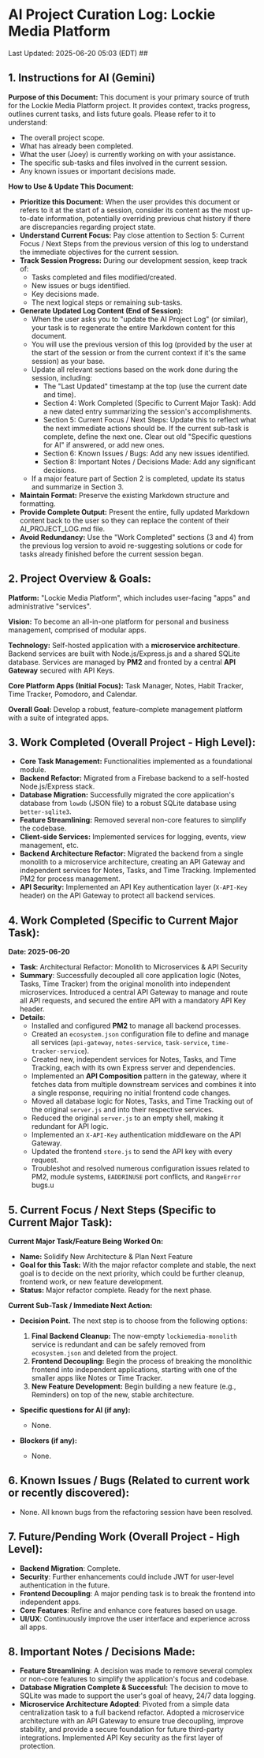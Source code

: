 # AI Project Curation Log: Lockie Media Platform
Last Updated: 2025-06-20 05:03 (EDT) ##

## 1. Instructions for AI (Gemini)
**Purpose of this Document:** This document is your primary source of truth for the Lockie Media Platform project. It provides context, tracks progress, outlines current tasks, and lists future goals. Please refer to it to understand:

* The overall project scope.
* What has already been completed.
* What the user (Joey) is currently working on with your assistance.
* The specific sub-tasks and files involved in the current session.
* Any known issues or important decisions made.

**How to Use & Update This Document:**
* **Prioritize this Document:** When the user provides this document or refers to it at the start of a session, consider its content as the most up-to-date information, potentially overriding previous chat history if there are discrepancies regarding project state.
* **Understand Current Focus:** Pay close attention to Section 5: Current Focus / Next Steps from the previous version of this log to understand the immediate objectives for the current session.
* **Track Session Progress:** During our development session, keep track of:
    * Tasks completed and files modified/created.
    * New issues or bugs identified.
    * Key decisions made.
    * The next logical steps or remaining sub-tasks.
* **Generate Updated Log Content (End of Session):**
    * When the user asks you to "update the AI Project Log" (or similar), your task is to regenerate the entire Markdown content for this document.
    * You will use the previous version of this log (provided by the user at the start of the session or from the current context if it's the same session) as your base.
    * Update all relevant sections based on the work done during the session, including:
        * The "Last Updated" timestamp at the top (use the current date and time).
        * Section 4: Work Completed (Specific to Current Major Task): Add a new dated entry summarizing the session's accomplishments.
        * Section 5: Current Focus / Next Steps: Update this to reflect what the next immediate actions should be. If the current sub-task is complete, define the next one. Clear out old "Specific questions for AI" if answered, or add new ones.
        * Section 6: Known Issues / Bugs: Add any new issues identified.
        * Section 8: Important Notes / Decisions Made: Add any significant decisions.
    * If a major feature part of Section 2 is completed, update its status and summarize in Section 3.
* **Maintain Format:** Preserve the existing Markdown structure and formatting.
* **Provide Complete Output:** Present the entire, fully updated Markdown content back to the user so they can replace the content of their AI_PROJECT_LOG.md file.
* **Avoid Redundancy:** Use the "Work Completed" sections (3 and 4) from the previous log version to avoid re-suggesting solutions or code for tasks already finished before the current session began.

## 2. Project Overview & Goals:
**Platform:** "Lockie Media Platform", which includes user-facing "apps" and administrative "services".

**Vision:** To become an all-in-one platform for personal and business management, comprised of modular apps.

**Technology:** Self-hosted application with a **microservice architecture**. Backend services are built with Node.js/Express.js and a shared SQLite database. Services are managed by **PM2** and fronted by a central **API Gateway** secured with API Keys.

**Core Platform Apps (Initial Focus):** Task Manager, Notes, Habit Tracker, Time Tracker, Pomodoro, and Calendar.

**Overall Goal:** Develop a robust, feature-complete management platform with a suite of integrated apps.

## 3. Work Completed (Overall Project - High Level):
* **Core Task Management:** Functionalities implemented as a foundational module.
* **Backend Refactor:** Migrated from a Firebase backend to a self-hosted Node.js/Express stack.
* **Database Migration:** Successfully migrated the core application's database from `lowdb` (JSON file) to a robust SQLite database using `better-sqlite3`.
* **Feature Streamlining:** Removed several non-core features to simplify the codebase.
* **Client-side Services:** Implemented services for logging, events, view management, etc.
* **Backend Architecture Refactor:** Migrated the backend from a single monolith to a microservice architecture, creating an API Gateway and independent services for Notes, Tasks, and Time Tracking. Implemented PM2 for process management.
* **API Security:** Implemented an API Key authentication layer (`X-API-Key` header) on the API Gateway to protect all backend services.

## 4. Work Completed (Specific to Current Major Task):
**Date: 2025-06-20**
* **Task**: Architectural Refactor: Monolith to Microservices & API Security
* **Summary**: Successfully decoupled all core application logic (Notes, Tasks, Time Tracker) from the original monolith into independent microservices. Introduced a central API Gateway to manage and route all API requests, and secured the entire API with a mandatory API Key header.
* **Details**:
    * Installed and configured **PM2** to manage all backend processes.
    * Created an `ecosystem.json` configuration file to define and manage all services (`api-gateway`, `notes-service`, `task-service`, `time-tracker-service`).
    * Created new, independent services for Notes, Tasks, and Time Tracking, each with its own Express server and dependencies.
    * Implemented an **API Composition** pattern in the gateway, where it fetches data from multiple downstream services and combines it into a single response, requiring no initial frontend code changes.
    * Moved all database logic for Notes, Tasks, and Time Tracking out of the original `server.js` and into their respective services.
    * Reduced the original `server.js` to an empty shell, making it redundant for API logic.
    * Implemented an `X-API-Key` authentication middleware on the API Gateway.
    * Updated the frontend `store.js` to send the API key with every request.
    * Troubleshot and resolved numerous configuration issues related to PM2, module systems, `EADDRINUSE` port conflicts, and `RangeError` bugs.u

## 5. Current Focus / Next Steps (Specific to Current Major Task):
**Current Major Task/Feature Being Worked On:**
* **Name:** Solidify New Architecture & Plan Next Feature
* **Goal for this Task:** With the major refactor complete and stable, the next goal is to decide on the next priority, which could be further cleanup, frontend work, or new feature development.
* **Status:** Major refactor complete. Ready for the next phase.

**Current Sub-Task / Immediate Next Action:**
* **Decision Point.** The next step is to choose from the following options:
    1.  **Final Backend Cleanup:** The now-empty `lockiemedia-monolith` service is redundant and can be safely removed from `ecosystem.json` and deleted from the project.
    2.  **Frontend Decoupling:** Begin the process of breaking the monolithic frontend into independent applications, starting with one of the smaller apps like Notes or Time Tracker.
    3.  **New Feature Development:** Begin building a new feature (e.g., Reminders) on top of the new, stable architecture.

* **Specific questions for AI (if any):**
    * None.
* **Blockers (if any):**
    * None.

## 6. Known Issues / Bugs (Related to current work or recently discovered):
* None. All known bugs from the refactoring session have been resolved.

## 7. Future/Pending Work (Overall Project - High Level):
* **Backend Migration**: Complete.
* **Security**: Further enhancements could include JWT for user-level authentication in the future.
* **Frontend Decoupling**: A major pending task is to break the frontend into independent apps.
* **Core Features**: Refine and enhance core features based on usage.
* **UI/UX**: Continuously improve the user interface and experience across all apps.

## 8. Important Notes / Decisions Made:
* **Feature Streamlining**: A decision was made to remove several complex or non-core features to simplify the application's focus and codebase.
* **Database Migration Complete & Successful:** The decision to move to SQLite was made to support the user's goal of heavy, 24/7 data logging.
* **Microservice Architecture Adopted**: Pivoted from a simple data centralization task to a full backend refactor. Adopted a microservice architecture with an API Gateway to ensure true decoupling, improve stability, and provide a secure foundation for future third-party integrations. Implemented API Key security as the first layer of protection.